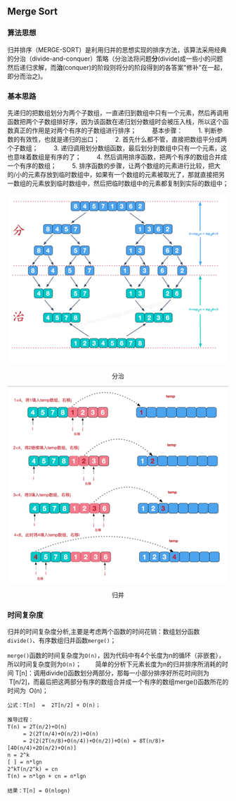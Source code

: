 ## Merge Sort

### 算法思想

归并排序（MERGE-SORT）是利用归并的思想实现的排序方法，该算法采用经典的分治（divide-and-conquer）策略（分治法将问题**分**(divide)成一些小的问题然后递归求解，而**治**(conquer)的阶段则将分的阶段得到的各答案"修补"在一起，即分而治之)。

### 基本思路
先递归的把数组划分为两个子数组，一直递归到数组中只有一个元素，然后再调用函数把两个子数组排好序，因为该函数在递归划分数组时会被压入栈，所以这个函数真正的作用是对两个有序的子数组进行排序；
        基本步骤：
        1. 判断参数的有效性，也就是递归的出口；
        2. 首先什么都不管，直接把数组平分成两个子数组；
        3. 递归调用划分数组函数，最后划分到数组中只有一个元素，这也意味着数组是有序的了；
        4. 然后调用排序函数，把两个有序的数组合并成一个有序的数组；
        5. 排序函数的步骤，让两个数组的元素进行比较，把大的/小的元素存放到临时数组中，如果有一个数组的元素被取光了，那就直接把另一数组的元素放到临时数组中，然后把临时数组中的元素都复制到实际的数组中；

![Tree](../../../res/Sort/Merge_Sort/divide-conquer.png)
<center>分治</center>

![Tree](../../../res/Sort/Merge_Sort/merge.png)
<center>归并</center>

### 时间复杂度

归并的时间复杂度分析,主要是考虑两个函数的时间花销：数组划分函数`divide()`、有序数组归并函数`merge()`；

`merge()`函数的时间复杂度为`O(n)`，因为代码中有4个长度为n的循环（非嵌套），所以时间复杂度则为`O(n)`；
&emsp;&emsp;简单的分析下元素长度为n的归并排序所消耗的时间 T[n]：调用divide()函数划分两部分，那每一小部分排序好所花时间则为  T[n/2]，而最后把这两部分有序的数组合并成一个有序的数组merge()函数所花的时间为  O(n)；

```
公式：T[n]  =  2T[n/2] + O(n)；

推导过程：
T(n) = 2T(n/2)+O(n)
     = 2(2T(n/4)+O(n/2))+O(n)
     = 2(2(2T(n/8)+O(n/4))+O(n/2))+O(n) = 8T(n/8)+[4O(n/4)+2O(n/2)+O(n)] 
n = 2^k 
[ ] = n*lgn
2^kT(n/2^k) = cn
T(n) = n*lgn + cn = n*lgn

结果：T[n] = O(nlogn)
```
